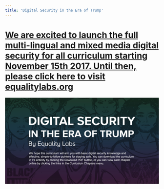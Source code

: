 ```yaml
---
title: 'Digital Security in the Era of Trump'
---
```


# [**We are excited to launch the full multi-lingual and mixed media digital security for all curriculum starting November 15th 2017. Until then, please click here to visit equalitylabs.org**](http://equalitylabs.org)

[![](mockup2.jpg)](Digital_Security_In_The_Era_Of_Trump.pdf)




